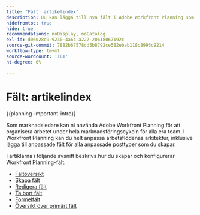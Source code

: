 ```yaml
---
title: "Fält: artikelindex"
description: Du kan lägga till nya fält i Adobe Workfront Planning som återspeglar organisationens livscykel. Fält är attribut för posttyper.
hidefromtoc: true
hide: true
recommendations: noDisplay, noCatalog
exl-id: d06028d9-9230-4a6c-a227-20618067192c
source-git-commit: 7882b67578cd5b8792ce582ebab118c8993c9214
workflow-type: tm+mt
source-wordcount: '101'
ht-degree: 0%

---
```


# Fält: artikelindex

<!--
title: Fields: article index
description: You can add new fields in Adobe Workfront Planning that reflect your organization's lifecycle. Fields are attributes of record types. 
hidefromtoc: yes
author: Alina
feature: Work Management (***************WE NEED A NEW ONE HERE***********)
role: User, Admin
hide: yes
-->

<!--update the metadata with real information when making this available in TOC and in the left nav-->

{{planning-important-intro}}

Som marknadsledare kan ni använda Adobe Workfront Planning för att organisera arbetet under hela marknadsföringscykeln för alla era team. I Workfront Planning kan du helt anpassa arbetsflödenas arkitektur, inklusive lägga till anpassade fält för alla anpassade posttyper som du skapar.

I artiklarna i följande avsnitt beskrivs hur du skapar och konfigurerar Workfront Planning-fält:

* [Fältöversikt](/help/quicksilver/planning/fields/fields-overview.md)
* [Skapa fält](/help/quicksilver/planning/fields/create-fields.md)
* [Redigera fält](/help/quicksilver/planning/fields/edit-fields.md)
* [Ta bort fält](/help/quicksilver/planning/fields/delete-fields.md)
* [Formelfält](/help/quicksilver/planning/fields/formula-fields.md)
* [Översikt över primärt fält](/help/quicksilver/planning/fields/primary-field-overview.md)
